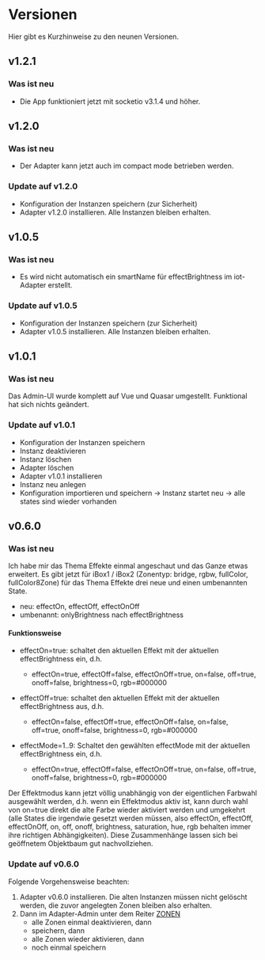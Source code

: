 # Versionen
Hier gibt es Kurzhinweise zu den neunen Versionen.

## v1.2.1

### Was ist neu
+ Die App funktioniert jetzt mit socketio v3.1.4 und höher.

## v1.2.0

### Was ist neu
+ Der Adapter kann jetzt auch im compact mode betrieben werden.

### Update auf v1.2.0
+ Konfiguration der Instanzen speichern (zur Sicherheit)
+ Adapter v1.2.0 installieren. Alle Instanzen bleiben erhalten.

## v1.0.5

### Was ist neu
+ Es wird nicht automatisch ein smartName für effectBrightness im iot-Adapter erstellt.

### Update auf v1.0.5
+ Konfiguration der Instanzen speichern (zur Sicherheit)
+ Adapter v1.0.5 installieren. Alle Instanzen bleiben erhalten.

## v1.0.1

### Was ist neu
Das Admin-UI wurde komplett auf Vue und Quasar umgestellt. Funktional hat sich nichts geändert.

### Update auf v1.0.1
+ Konfiguration der Instanzen speichern
+ Instanz deaktivieren
+ Instanz löschen
+ Adapter löschen
+ Adapter v1.0.1 installieren
+ Instanz neu anlegen
+ Konfiguration importieren und speichern -> Instanz startet neu -> alle states sind wieder vorhanden

## v0.6.0

### Was ist neu
Ich habe mir das Thema Effekte einmal angeschaut und das Ganze etwas erweitert.
Es gibt jetzt für iBox1 / iBox2 (Zonentyp: bridge, rgbw, fullColor, fullColor8Zone) für das Thema Effekte drei neue
und einen umbenannten State.

+ neu: effectOn, effectOff, effectOnOff
+ umbenannt: onlyBrightness nach effectBrightness

#### Funktionsweise

+ effectOn=true: schaltet den aktuellen Effekt mit der aktuellen effectBrightness ein, d.h.
    + effectOn=true, effectOff=false, effectOnOff=true, on=false, off=true, onoff=false, brightness=0, rgb=#000000

+ effectOff=true: schaltet den aktuellen Effekt mit der aktuellen effectBrightness aus, d.h.
    + effectOn=false, effectOff=true, effectOnOff=false, on=false, off=true, onoff=false, brightness=0, rgb=#000000

+ effectMode=1..9: Schaltet den gewählten effectMode mit der aktuellen effectBrightness ein, d.h.
    + effectOn=true, effectOff=false, effectOnOff=true, on=false, off=true, onoff=false, brightness=0, rgb=#000000

Der Effektmodus kann jetzt völlig unabhängig von der eigentlichen Farbwahl ausgewählt werden, d.h. wenn ein
Effektmodus aktiv ist, kann durch wahl von on=true direkt die alte Farbe wieder aktiviert werden und umgekehrt
(alle States die irgendwie gesetzt werden müssen, also effectOn, effectOff, effectOnOff, on, off, onoff, brightness,
saturation, hue, rgb behalten immer ihre richtigen Abhängigkeiten). Diese Zusammenhänge lassen sich bei geöffnetem
Objektbaum gut nachvollziehen.

### Update auf v0.6.0
Folgende Vorgehensweise beachten:

1) Adapter v0.6.0 installieren. Die alten Instanzen müssen nicht gelöscht werden, die zuvor angelegten Zonen bleiben
also erhalten.
2) Dann im Adapter-Admin unter  dem Reiter [ZONEN](../admin/#zonen) 
    + alle Zonen einmal deaktivieren, dann
    + speichern, dann
    + alle Zonen wieder aktivieren, dann
    + noch einmal speichern 
